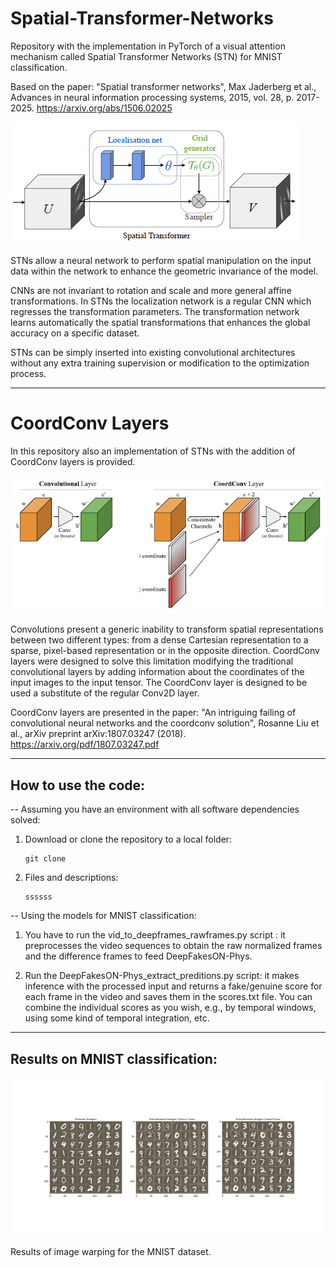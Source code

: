 # Spatial-Transformer-Networks

Repository with the implementation in PyTorch of a visual attention mechanism called Spatial Transformer
Networks (STN) for MNIST classification.

Based on the paper: "Spatial transformer networks", Max Jaderberg et al., Advances in neural information processing systems, 2015, vol. 28, p. 2017-2025. https://arxiv.org/abs/1506.02025 

![Header](images/STN.PNG)

STNs allow a neural network to perform spatial manipulation on the input data within the network to enhance the geometric invariance of the model. 

CNNs are not invariant to rotation and scale and more general affine transformations. In STNs the localization network is a regular CNN which regresses the transformation parameters. The transformation network learns automatically the spatial transformations that enhances the global accuracy on a specific dataset.

STNs can be simply inserted into existing convolutional architectures without any extra training supervision or modification to the optimization process.

-------------------------------------------------------------------------------------------------------------------------------

# CoordConv Layers

In this repository also an implementation of STNs with the addition of CoordConv layers is provided. 

![Example](images/CoordConv.PNG)

Convolutions present a generic inability to transform spatial representations between two different types: from a dense Cartesian representation to a sparse, pixel-based representation or in the opposite direction. CoordConv layers were designed to solve this limitation modifying the traditional convolutional layers by adding information about the coordinates of the input images to the input tensor. The CoordConv layer is designed to be used a substitute of the regular Conv2D layer.

CoordConv layers are presented in the paper:  "An intriguing failing of convolutional neural networks and the coordconv solution", Rosanne Liu et al., arXiv preprint arXiv:1807.03247 (2018). 
https://arxiv.org/pdf/1807.03247.pdf

-------------------------------------------------------------------------------------------------------------------------------

## How to use the code:

-- Assuming you have an environment with all software dependencies solved:

1) Download or clone the repository to a local folder:

       git clone 
      
2) Files and descriptions:

       ssssss

   
-- Using the models for MNIST classification:
  
1) You have to run the vid_to_deepframes_rawframes.py script : it preprocesses the video sequences to obtain the raw normalized frames and the difference frames to feed DeepFakesON-Phys. 
        
2) Run the DeepFakesON-Phys_extract_preditions.py script: it makes inference with the processed input and returns a fake/genuine score for each frame in the video and saves them in the scores.txt file. You can combine the individual scores as you wish, e.g., by temporal windows, using some kind of temporal integration, etc.
  

-------------------------------------------------------------------------------------------------------------------------------

## Results on MNIST classification:

![Example](./images/MNIST_example.png)

Results of image warping for the MNIST dataset. 


